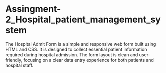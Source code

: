 # Assingment-2_Hospital_patient_management_system
The Hospital Admit Form is a simple and responsive web form built using HTML and CSS. It is designed to collect essential patient information required during hospital admission. The form layout is clean and user-friendly, focusing on a clear data entry experience for both patients and hospital staff.
